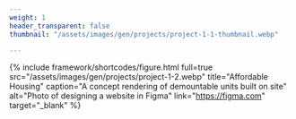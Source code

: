 ```yaml
---
weight: 1
header_transparent: false
thumbnail: "/assets/images/gen/projects/project-1-1-thumbnail.webp"

---
```


{% include framework/shortcodes/figure.html full=true src="/assets/images/gen/projects/project-1-2.webp" title="Affordable Housing"  caption="A concept rendering of demountable units built on site" alt="Photo of designing a website in Figma" link="https://figma.com" target="_blank" %}

